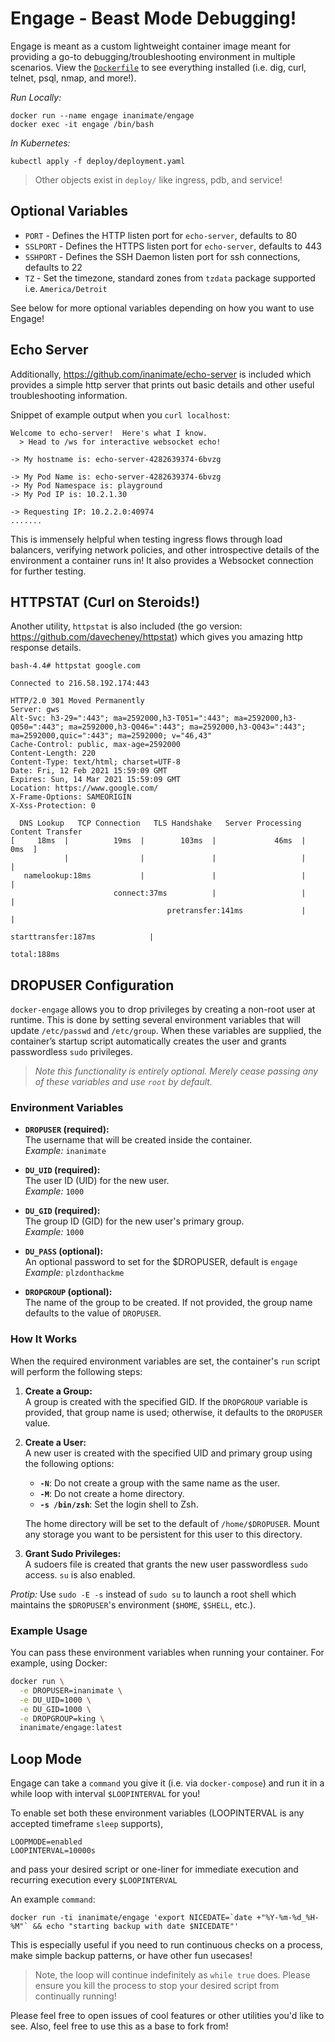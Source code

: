 # Engage - Beast Mode Debugging!

Engage is meant as a custom lightweight container image meant for providing a go-to debugging/troubleshooting environment in multiple scenarios.
View the [`Dockerfile`](https://github.com/InAnimaTe/docker-engage/blob/master/Dockerfile) to see everything installed (i.e. dig, curl, telnet, psql, nmap, and more!).

*Run Locally:*

```
docker run --name engage inanimate/engage
docker exec -it engage /bin/bash
```

*In Kubernetes:*

```
kubectl apply -f deploy/deployment.yaml
```

> Other objects exist in `deploy/` like ingress, pdb, and service!

## Optional Variables

* `PORT` - Defines the HTTP listen port for `echo-server`, defaults to 80
* `SSLPORT` - Defines the HTTPS listen port for `echo-server`, defaults to 443
* `SSHPORT` - Defines the SSH Daemon listen port for ssh connections, defaults to 22
* `TZ` - Set the timezone, standard zones from `tzdata` package supported i.e. `America/Detroit`

See below for more optional variables depending on how you want to use Engage!

## Echo Server

Additionally, https://github.com/inanimate/echo-server is included which provides a simple http server that prints out basic details and other useful troubleshooting information.

Snippet of example output when you `curl localhost`:
```
Welcome to echo-server!  Here's what I know.
  > Head to /ws for interactive websocket echo!

-> My hostname is: echo-server-4282639374-6bvzg

-> My Pod Name is: echo-server-4282639374-6bvzg
-> My Pod Namespace is: playground
-> My Pod IP is: 10.2.1.30

-> Requesting IP: 10.2.2.0:40974
.......
```

This is immensely helpful when testing ingress flows through load balancers, verifying network policies, and other introspective details of the environment a container runs in! It also provides a Websocket connection for further testing.

## HTTPSTAT (Curl on Steroids!)

Another utility, `httpstat` is also included (the go version: https://github.com/davecheney/httpstat) which gives you amazing http response details.

```
bash-4.4# httpstat google.com

Connected to 216.58.192.174:443

HTTP/2.0 301 Moved Permanently
Server: gws
Alt-Svc: h3-29=":443"; ma=2592000,h3-T051=":443"; ma=2592000,h3-Q050=":443"; ma=2592000,h3-Q046=":443"; ma=2592000,h3-Q043=":443"; ma=2592000,quic=":443"; ma=2592000; v="46,43"
Cache-Control: public, max-age=2592000
Content-Length: 220
Content-Type: text/html; charset=UTF-8
Date: Fri, 12 Feb 2021 15:59:09 GMT
Expires: Sun, 14 Mar 2021 15:59:09 GMT
Location: https://www.google.com/
X-Frame-Options: SAMEORIGIN
X-Xss-Protection: 0

  DNS Lookup   TCP Connection   TLS Handshake   Server Processing   Content Transfer
[     18ms  |          19ms  |        103ms  |             46ms  |             0ms  ]
            |                |               |                   |                  |
   namelookup:18ms           |               |                   |                  |
                       connect:37ms          |                   |                  |
                                   pretransfer:141ms             |                  |
                                                     starttransfer:187ms            |
                                                                                total:188ms
```

## DROPUSER Configuration

`docker-engage` allows you to drop privileges by creating a non-root user at runtime. This is done by setting several environment variables that will update `/etc/passwd` and `/etc/group`. When these variables are supplied, the container’s startup script automatically creates the user and grants passwordless `sudo` privileges.

> *Note this functionality is entirely optional. Merely cease passing any of these variables and use `root` by default.*

### Environment Variables

- **`DROPUSER` (required):**  
  The username that will be created inside the container.  
  _Example:_ `inanimate`

- **`DU_UID` (required):**  
  The user ID (UID) for the new user.  
  _Example:_ `1000`

- **`DU_GID` (required):**  
  The group ID (GID) for the new user's primary group.  
  _Example:_ `1000`

- **`DU_PASS` (optional):**  
  An optional password to set for the $DROPUSER, default is `engage`  
  _Example:_ `plzdonthackme`

- **`DROPGROUP` (optional):**  
  The name of the group to be created. If not provided, the group name defaults to the value of `DROPUSER`.

### How It Works

When the required environment variables are set, the container's `run` script will perform the following steps:

1. **Create a Group:**  
   A group is created with the specified GID. If the `DROPGROUP` variable is provided, that group name is used; otherwise, it defaults to the `DROPUSER` value.

2. **Create a User:**  
   A new user is created with the specified UID and primary group using the following options:
   - **`-N`**: Do not create a group with the same name as the user.
   - **`-M`**: Do not create a home directory.
   - **`-s /bin/zsh`**: Set the login shell to Zsh.
  
   The home directory will be set to the default of `/home/$DROPUSER`. Mount any storage you want to be persistent for this user to this directory.

3. **Grant Sudo Privileges:**  
   A sudoers file is created that grants the new user passwordless `sudo` access. `su` is also enabled.

*Protip:* Use `sudo -E -s` instead of `sudo su` to launch a root shell which maintains the `$DROPUSER`'s environment (`$HOME`, `$SHELL`, etc.).

### Example Usage

You can pass these environment variables when running your container. For example, using Docker:

```bash
docker run \
  -e DROPUSER=inanimate \
  -e DU_UID=1000 \
  -e DU_GID=1000 \
  -e DROPGROUP=king \
  inanimate/engage:latest
```

## Loop Mode

Engage can take a `command` you give it (i.e. via `docker-compose`) and run it
in a while loop with interval `$LOOPINTERVAL` for you!

To enable set both these environment variables (LOOPINTERVAL is any accepted timeframe `sleep` supports),
```
LOOPMODE=enabled
LOOPINTERVAL=10000s
```

and pass your desired script or one-liner for immediate execution and recurring execution every `$LOOPINTERVAL`

An example `command`:
```
docker run -ti inanimate/engage 'export NICEDATE=`date +"%Y-%m-%d_%H-%M"` && echo "starting backup with date $NICEDATE"'
```

This is especially useful if you need to run continuous checks on a process, make simple backup patterns, or have other fun usecases!

> Note, the loop will continue indefinitely as `while true` does. Please ensure you kill the process to stop your desired script from continually running!


Please feel free to open issues of cool features or other utilities you'd like to see. Also, feel free to use this as a base to fork from!
